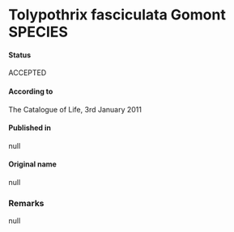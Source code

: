 # Tolypothrix fasciculata Gomont SPECIES

#### Status
ACCEPTED

#### According to
The Catalogue of Life, 3rd January 2011

#### Published in
null

#### Original name
null

### Remarks
null